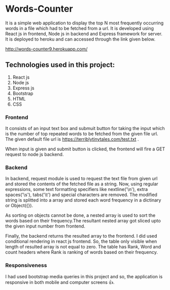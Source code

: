# Words-Counter

It is a simple web application to display the top N most frequently occurring words in a file which had to be fetched from a url. It is developed using React js in frontend, Node js in backend and Express framework for server. It is deployed to heroku and can accessed through the link given below.

http://words-counter9.herokuapp.com/


## Technologies used in this project:

1. React js
2. Node js
3. Express js
4. Bootstrap
5. HTML
6. CSS

### Frontend

It consists of an input text box and submuit button for taking the input which is the number of top repeated words to be fetched from the given file url. The given default file url is https://terriblytinytales.com/test.txt . 

When input is given and submit button is clicked, the frontend will fire a GET request to node js backend.

### Backend

In backend, request module is used to request the text file from given url and stored the contents of the fetched file as a string. Now, using regular expressions, some text formatting specifiers like nextline('\n'), extra spaces('\s'), tabs('\t') and special characters are removed.
The modified string is splitted into a array and stored each word frequency in a dictinary or Object({}).

As sorting on objects cannot be done, a nested array is used to sort the words based on their frequency.The resultant nested array got sliced upto the given input number from frontend. 

Finally, the backend returns the resulted array to the frontend. I did used conditional rendering in react js frontend. So, the table only visible when length of resulted array is not equal to zero.
The table has Rank, Word and count headers where Rank is ranking of words based on their frequency.

### Responsiveness

I had used bootstrap media queries in this project and so, the application is responsive in both mobile and computer screens :+1:.

